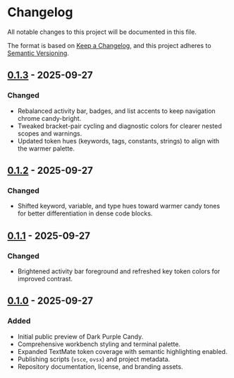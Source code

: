 # Changelog

All notable changes to this project will be documented in this file.

The format is based on [Keep a Changelog](https://keepachangelog.com/en/1.1.0/), and this project adheres to [Semantic Versioning](https://semver.org/spec/v2.0.0.html).

## [0.1.3] - 2025-09-27
### Changed
- Rebalanced activity bar, badges, and list accents to keep navigation chrome candy-bright.
- Tweaked bracket-pair cycling and diagnostic colors for clearer nested scopes and warnings.
- Updated token hues (keywords, tags, constants, strings) to align with the warmer palette.

## [0.1.2] - 2025-09-27
### Changed
- Shifted keyword, variable, and type hues toward warmer candy tones for better differentiation in dense code blocks.

## [0.1.1] - 2025-09-27
### Changed
- Brightened activity bar foreground and refreshed key token colors for improved contrast.

## [0.1.0] - 2025-09-27
### Added
- Initial public preview of Dark Purple Candy.
- Comprehensive workbench styling and terminal palette.
- Expanded TextMate token coverage with semantic highlighting enabled.
- Publishing scripts (`vsce`, `ovsx`) and project metadata.
- Repository documentation, license, and branding assets.

[0.1.3]: https://github.com/aquarete/dark-purple-candy-theme/releases/tag/v0.1.3
[0.1.2]: https://github.com/aquarete/dark-purple-candy-theme/releases/tag/v0.1.2
[0.1.1]: https://github.com/aquarete/dark-purple-candy-theme/releases/tag/v0.1.1
[0.1.0]: https://github.com/aquarete/dark-purple-candy-theme/releases/tag/v0.1.0
